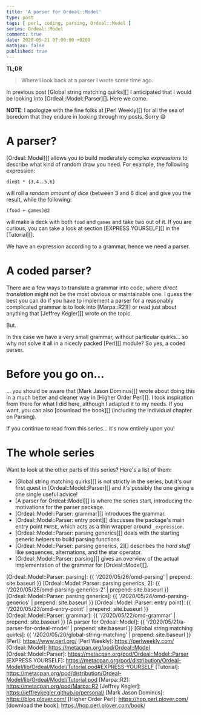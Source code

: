 ```yaml
---
title: 'A parser for Ordeal::Model'
type: post
tags: [ perl, coding, parsing, Ordeal::Model ]
series: Ordeal::Model
comment: true
date: 2020-05-21 07:00:00 +0200
mathjax: false
published: true
---
```


**TL;DR**

> Where I look back at a parser I wrote some time ago.

In previous post [Global string matching quirks][] I anticipated that I
would be looking into [Ordeal::Model::Parser][]. Here we come.

**NOTE**: I apologize with the fine folks at [Perl Weekly][] for all the
sea of boredom that they endure in looking through my posts. Sorry 😅


# A parser?

[Ordeal::Model][] allows you to build moderately complex *expressions*
to describe what kind of random draw you need. For example, the
following expression:

```text
die@1 * {3,4..5,6}
```

will roll a *random amount of dice* (between 3 and 6 dice) and give you
the result, while the following:

```text
(food + games)@2
```

will make a deck with both `food` and `games` and take two out of it. If
you are curious, you can take a look at section [EXPRESS YOURSELF][] in
the [Tutorial][].

We have an expression according to a grammar, hence we need a parser.

# A coded parser?

There are a few ways to translate a grammar into code, where *direct
translation* might not be the most obvious or maintainable one. I guess
the best you can do if you have to implement a parser for a reasonably
complicated grammar is to look into [Marpa::R2][] or read just about
anything that [Jeffrey Kegler][] wrote on the topic.

But.

In this case we have a very small grammar, without particular quirks...
so why not solve it all in a nicecly packed [Perl][] module? So yes, a
coded parser.

# Before you go on...

... you should be aware that [Mark Jason Dominus][] wrote about doing
this in a much better and cleaner way in [Higher Order Perl][]. I took
inspiration from there for what I did here, although I adapted it to my
needs. If you want, you can also [download the book][] (including the
individual chapter on Parsing).

If you continue to read from this series... it's now entirely upon you!

# The whole series

Want to look at the other parts of this series? Here's a list of them:

- [Global string matching quirks][] is not strictly in the series, but
  it's our first quest in [Ordeal::Model::Parser][] and it's possibly
  the one giving a one single useful advice!
- [A parser for Ordeal::Model][] is where the series start, introducing
  the motivations for the parser package.
- [Ordeal::Model::Parser: grammar][] introduces the grammar.
- [Ordeal::Model::Parser: entry point][] discusses the package's main
  entry point `PARSE`, which acts as a thin wrapper around
  `_expression`.
- [Ordeal::Model::Parser: parsing generics][] deals with the starting
  generic helpers to build parsing functions.
- [Ordeal::Model::Parser: parsing generics, 2][] describes the *hard
  stuff* like sequences, alternations, and the star operator.
- [Ordeal::Model::Parser: parsing][] gives an overview of the actual
  implementation of the grammar for [Ordeal::Model][].

[Ordeal::Model::Parser: parsing]: {{ '/2020/05/26/omd-parsing' | prepend: site.baseurl }}
[Ordeal::Model::Parser: parsing generics, 2]: {{ '/2020/05/25/omd-parsing-generics-2' | prepend: site.baseurl }}
[Ordeal::Model::Parser: parsing generics]: {{ '/2020/05/24/omd-parsing-generics' | prepend: site.baseurl }}
[Ordeal::Model::Parser: entry point]: {{ '/2020/05/23/omd-entry-point' | prepend: site.baseurl }}
[Ordeal::Model::Parser: grammar]: {{ '/2020/05/22/omd-grammar' | prepend: site.baseurl }}
[A parser for Ordeal::Model]: {{ '/2020/05/21/a-parser-for-ordeal-model' | prepend: site.baseurl }}
[Global string matching quirks]: {{ '/2020/05/20/global-string-matching' | prepend: site.baseurl }}
[Perl]: https://www.perl.org/
[Perl Weekly]: https://perlweekly.com/
[Ordeal::Model]: https://metacpan.org/pod/Ordeal::Model
[Ordeal::Model::Parser]: https://metacpan.org/pod/Ordeal::Model::Parser
[EXPRESS YOURSELF]: https://metacpan.org/pod/distribution/Ordeal-Model/lib/Ordeal/Model/Tutorial.pod#EXPRESS-YOURSELF
[Tutorial]: https://metacpan.org/pod/distribution/Ordeal-Model/lib/Ordeal/Model/Tutorial.pod
[Marpa::R2]: https://metacpan.org/pod/Marpa::R2
[Jeffrey Kegler]: https://jeffreykegler.github.io/personal/
[Mark Jason Dominus]: https://blog.plover.com/
[Higher Order Perl]: https://hop.perl.plover.com/
[download the book]: https://hop.perl.plover.com/book/
